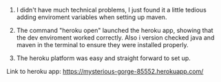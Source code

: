 1. I didn't have much technical problems, I just found it a little tedious adding enviroment variables when setting up maven.

2. The command "heroku open" launched the heroku app, showing that the dev enviroment worked correctly. Also i version checked java and maven in the terminal to ensure they were installed properly.

3. The heroku platform was easy and straight forward to set up.

Link to heroku app: https://mysterious-gorge-85552.herokuapp.com/

